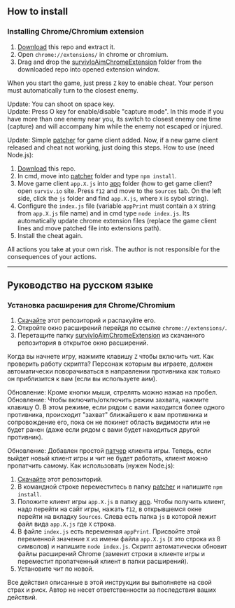 ## How to install
### Installing Chrome/Chromium extension
1. [Download](https://github.com/w3x731/survivIoAim/archive/master.zip) this repo and extract it.
2. Open `chrome://extensions/` in chrome or chromium.
3. Drag and drop the [survivIoAimChromeExtension](https://github.com/w3x731/survivIoAim/tree/master/survivIoAimChromeExtension) folder from the downloaded repo into opened extension window.

When you start the game, just press `Z` key to enable cheat. Your person must automatically turn to the closest enemy.  

Update: You can shoot on space key.  
Update: Press O key for enable/disable "capture mode". In this mode if you have more than one enemy near you, its switch to closest enemy one time (capture) and will accompany him while the enemy not escaped or injured.  

Update: Simple [patcher](https://github.com/w3x731/survivIoAim/tree/master/patcher) for game client added. Now, if a new game client released and cheat not working, just doing this steps. How to use (need Node.js):
1. [Download](https://github.com/w3x731/survivIoAim/archive/master.zip) this repo.
2. In cmd, move into [patcher](https://github.com/w3x731/survivIoAim/tree/master/patcher) folder and type `npm install`.
3. Move game client `app.X.js` into [app](https://github.com/w3x731/survivIoAim/tree/master/app) folder (how to get game client? open `surviv.io` site. Press `f12` and move to the `Sources` tab. On the left side, click the `js` folder and find `app.X.js`, where `X` is sybol string).
4. Configure the `index.js` file (variable `appPrint` must contain a `X` string from `app.X.js` file name) and in cmd type `node index.js`. Its automatically update chrome extension files (replace the game client lines and move patched file into extensions path).
5. Install the cheat again.

All actions you take at your own risk. The author is not responsible for the consequences of your actions.

---
## Руководство на русском языке
### Установка расширения для Chrome/Chromium
1. [Скачайте](https://github.com/w3x731/survivIoAim/archive/master.zip) этот репозиторий и распакуйте его.
1. Откройте окно расширений перейдя по ссылке `chrome://extensions/`.
2. Перетащите папку [survivIoAimChromeExtension](https://github.com/w3x731/survivIoAim/tree/master/survivIoAimChromeExtension) из скачанного репозитория в открытое окно расширений.

Когда вы начнете игру, нажмите клавишу `Z` чтобы включить чит. Как проверить работу скрипта? Персонаж которым вы играете, должен автоматически поворачиваться в направлении противника как только он приблизится к вам (если вы используете аим).  

Обновление: Кроме кнопки мыши, стрелять можно нажав на пробел.  
Обновление: Чтобы включить/отключить режим захвата, нажмите клавишу O. В этом режиме, если рядом с вами находится более одного противника, происходит "захват" ближайшего к вам противника и сопровождение его, пока он не покинет область видимости или не будет ранен (даже если рядом с вами будет находиться другой противник).  

Обновление: Добавлен простой [патчер](https://github.com/w3x731/survivIoAim/tree/master/patcher) клиента игры. Теперь, если выйдет новый клиент игры и чит не будет работать, клиент можно пропатчить самому. Как использовать (нужен Node.js):
1. [Скачайте](https://github.com/w3x731/survivIoAim/archive/master.zip) этот репозиторий.
2. В командной строке переместитесь в папку [patcher](https://github.com/w3x731/survivIoAim/tree/master/patcher) и напишите `npm install`.
3. Положите клиент игры `app.X.js` в папку [app](https://github.com/w3x731/survivIoAim/tree/master/app). Чтобы получить клиент, надо перейти на сайт игры, нажать `f12`, в открывшемся окне перейти на вкладку `Sources`. Слева есть папка `js` в которой лежит файл вида `app.X.js` где `X` строка.
4. В файле `index.js` есть переменная `appPrint`. Присвойте этой переменной значение `X` из имени файла `app.X.js` (`X` это строка из 8 символов) и напишите `node index.js`. Скрипт автоматически обновит файлы расширений Chrome (заменит строки в клиенте игры и переместит пропатченный клиент в папки расширений).
5. Установите чит по новой.

Все действия описанные в этой инструкции вы выполняете на свой страх и риск. Автор не несет ответственности за последствия ваших действий.